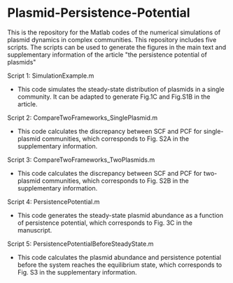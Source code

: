 # Plasmid-Persistence-Potential
This is the repository for the Matlab codes of the numerical simulations of plasmid dynamics in complex communities. This repository includes five scripts. The scripts can be used to generate the figures in the main text and supplementary information of the article "the persistence potential of plasmids"

Script 1: SimulationExample.m
- This code simulates the steady-state distribution of plasmids in a single community. It can be adapted to generate Fig.1C and Fig.S1B in the article.

Script 2: CompareTwoFrameworks_SinglePlasmid.m 
- This code calculates the discrepancy between SCF and PCF for single-plasmid communities, which corresponds to Fig. S2A in the supplementary information.

Script 3: CompareTwoFrameworks_TwoPlasmids.m
- This code calculates the discrepancy between SCF and PCF for two-plasmid communities, which corresponds to Fig. S2B in the supplementary information.

Script 4: PersistencePotential.m
- This code generates the steady-state plasmid abundance as a function of persistence potential, which corresponds to Fig. 3C in the manuscript.

Script 5: PersistencePotentialBeforeSteadyState.m
- This code calculates the plasmid abundance and persistence potential before the system reaches the equilibrium state, which corresponds to Fig. S3 in the supplementary information.


